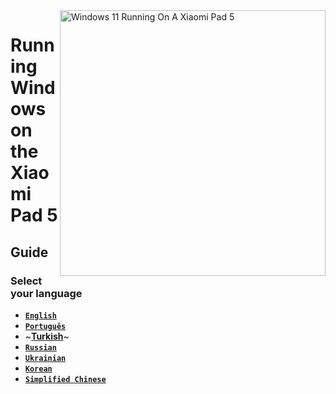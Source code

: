 <img align="right" src="https://raw.githubusercontent.com/erdilS/Port-Windows-11-Xiaomi-Pad-5/main/nabu.png" width="425" alt="Windows 11 Running On A Xiaomi Pad 5">

# Running Windows on the Xiaomi Pad 5

## Guide

### Select your language

- [**`English`**](/README.md)
- [**`Português`**](Portuguese/README-PT.md)
- ~[**Turkish**](Turkish/README-tr.md)~
- [**`Russian`**](Russian/README-RU.md)
- [**`Ukrainian`**](Ukrainian/README-uk.md)
- [**`Korean`**](Korean/README-KO.md)
- [**`Simplified Chinese`**](https://github.com/erdilS/Port-Windows-11-Xiaomi-Pad-5/blob/main/guide/Simplified%20Chinese/README-CN.md)



